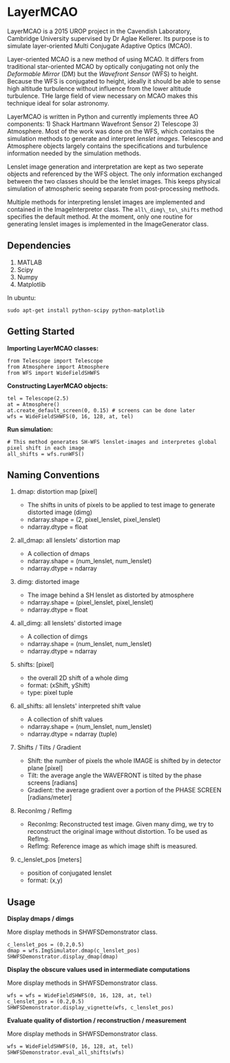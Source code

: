 # LayerMCAO

LayerMCAO is a 2015 UROP project in the Cavendish Laboratory, Cambridge University supervised by Dr Aglae Kellerer. Its purpose is to simulate layer-oriented Multi Conjugate Adaptive Optics (MCAO).

Layer-oriented MCAO is a new method of using MCAO. It differs from traditional star-oriented MCAO by optically conjugating not only the *Deformable Mirror* (DM) but the *Wavefront Sensor* (WFS) to height. Because the WFS is conjugated to height, ideally it should be able to sense high altitude turbulence without influence from the lower altitude turbulence. THe large field of view necessary on MCAO makes this technique ideal for solar astronomy.

LayerMCAO is written in Python and currently implements three AO components: 1) Shack Hartmann Wavefront Sensor 2) Telescope 3) Atmosphere. Most of the work was done on the WFS, which contains the simulation methods to generate and interpret *lenslet images*. Telescope and Atmosphere objects largely contains the specifications and turbulence information needed by the simulation methods. 

Lenslet image generation and interpretation are kept as two seperate objects and referenced by the WFS object. The only information exchanged between the two classes should be the lenslet images. This keeps physical simulation of atmospheric seeing separate from post-processing methods. 

Multiple methods for interpreting lenslet images are implemented and contained in the ImageInterpretor class. The ```all\_dimg\_to\_shifts``` method specifies the default method. At the moment, only one routine for generating lenslet images is implemented in the ImageGenerator class.

## Dependencies
1. MATLAB
2. Scipy
3. Numpy
4. Matplotlib

In ubuntu:

``` sudo apt-get install python-scipy python-matplotlib ```

## Getting Started

**Importing LayerMCAO classes:**
```
from Telescope import Telescope
from Atmosphere import Atmosphere
from WFS import WideFieldSHWFS
```
**Constructing LayerMCAO objects:**
```
tel = Telescope(2.5)
at = Atmosphere() 
at.create_default_screen(0, 0.15) # screens can be done later
wfs = WideFieldSHWFS(0, 16, 128, at, tel) 
```
**Run simulation:**
```
# This method generates SH-WFS lenslet-images and interpretes global pixel shift in each image
all_shifts = wfs.runWFS()
```

## Naming Conventions
1. dmap: distortion map \[pixel\]

    - The shifts in units of pixels to be applied to test image to generate distorted image (dimg)
    - ndarray.shape = (2, pixel_lenslet, pixel_lenslet)
    - ndarray.dtype = float

2. all_dmap: all lenslets' distortion map

    - A collection of dmaps
    - ndarray.shape = (num_lenslet, num_lenslet)
    - ndarray.dtype = ndarray

3. dimg: distorted image

    - The image behind a SH lenslet as distorted by atmosphere
    - ndarray.shape = (pixel_lenslet, pixel_lenslet)
    - ndarray.dtype = float

4. all_dimg: all lenslets' distorted image

    - A collection of dimgs
    - ndarray.shape = (num_lenslet, num_lenslet)
    - ndarray.dtype = ndarray

5. shifts: \[pixel\]

    - the overall 2D shift of a whole dimg 
    - format: (xShift, yShift)
    - type: pixel tuple

6. all_shifts: all lenslets' interpreted shift value

    - A collection of shift values
    - ndarray.shape = (num_lenslet, num_lenslet)
    - ndarray.dtype = ndarray (tuple)

7. Shifts / Tilts / Gradient
    - Shift: the number of pixels the whole IMAGE is shifted by in detector plane \[pixel\]
    - Tilt: the average angle the WAVEFRONT is tilted by the phase screens \[radians\]
    - Gradient: the average gradient over a portion of the PHASE SCREEN   \[radians/meter\]

8. ReconImg / RefImg
    - ReconImg: Reconstructed test image. Given many dimg, we try to reconstruct the original image without distortion. To be used as RefImg.
    - RefImg: Reference image as which image shift is measured.

9. c\_lenslet\_pos \[meters\]
    - position of conjugated lenslet
    - format: (x,y)


## Usage
**Display dmaps / dimgs**

More display methods in SHWFSDemonstrator class.
```
c_lenslet_pos = (0.2,0.5)
dmap = wfs.ImgSimulator.dmap(c_lenslet_pos)
SHWFSDemonstrator.display_dmap(dmap)
```

**Display the obscure values used in intermediate computations**

More display methods in SHWFSDemonstrator class.
```
wfs = wfs = WideFieldSHWFS(0, 16, 128, at, tel)
c_lenslet_pos = (0.2,0.5)
SHWFSDemonstrator.display_vignette(wfs, c_lenslet_pos)
```

**Evaluate quality of distortion / reconstruction / measurement**

More display methods in SHWFSDemonstrator class.
```
wfs = WideFieldSHWFS(0, 16, 128, at, tel)
SHWFSDemonstrator.eval_all_shifts(wfs)
```









